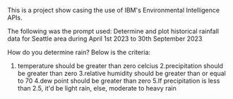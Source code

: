 This is a project show casing the use of IBM's Environmental Intelligence APIs.

The following was the prompt used:
Determine and plot historical rainfall data for Seattle area during April 1st 2023 to 30th September 2023

How do you determine rain? Below is the criteria:
  1. temperature should be greater than zero celcius
  2.precipitation should be greater than zero
  3.relative humidity should be greater than or equal to 70
  4.dew point should be greater than zero
  5.If precipitation is less than 2.5, it'd be light rain, else, moderate to heavy rain